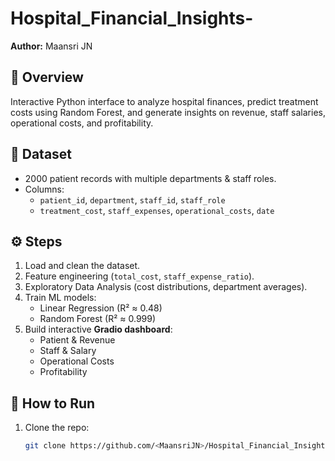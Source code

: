 # Hospital_Financial_Insights-

**Author:** Maansri JN 

## 📌 Overview
Interactive Python interface to analyze hospital finances, predict treatment costs using Random Forest, and generate insights on revenue, staff salaries, operational costs, and profitability.

## 📂 Dataset
- 2000 patient records with multiple departments & staff roles.
- Columns:
  - `patient_id`, `department`, `staff_id`, `staff_role`
  - `treatment_cost`, `staff_expenses`, `operational_costs`, `date`

## ⚙️ Steps
1. Load and clean the dataset.
2. Feature engineering (`total_cost`, `staff_expense_ratio`).
3. Exploratory Data Analysis (cost distributions, department averages).
4. Train ML models:
   - Linear Regression (R² ≈ 0.48)
   - Random Forest (R² ≈ 0.999)
5. Build interactive **Gradio dashboard**:
   - Patient & Revenue
   - Staff & Salary
   - Operational Costs
   - Profitability

## 🚀 How to Run
1. Clone the repo:
   ```bash
   git clone https://github.com/<MaansriJN>/Hospital_Financial_Insights-.git
